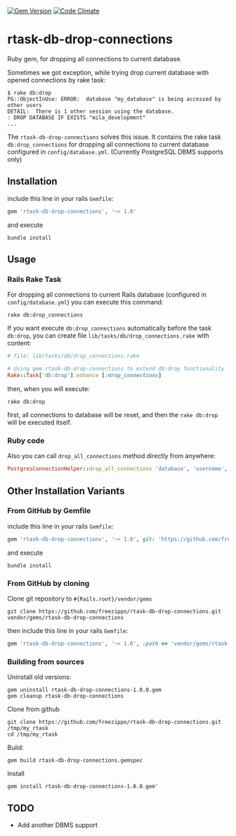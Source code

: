 [![Gem Version](https://badge.fury.io/rb/rtask-db-drop-connections.png)](https://badge.fury.io/rb/rtask-db-drop-connections)
[![Code Climate](https://codeclimate.com/repos/5731857171bcda623c006004/badges/242e7b1bc0e72b338043/gpa.svg)](https://codeclimate.com/repos/5731857171bcda623c006004/feed)

# rtask-db-drop-connections

Ruby gem, for dropping all connections to current database.

Sometimes we got exception, while trying drop current database with opened connections by rake task:
```
$ rake db:drop
PG::ObjectInUse: ERROR:  database "my_database" is being accessed by other users
DETAIL:  There is 1 other session using the database.
: DROP DATABASE IF EXISTS "mila_development"
...
```

The `rtask-db-drop-connections` solves this issue. It contains the rake task `db:drop_connections` for dropping all connections to
current database configured in `config/database.yml`. (Currently PostgreSQL DBMS supports only)



## Installation

include this line in your rails `Gemfile`:

```ruby
gem 'rtask-db-drop-connections', '~> 1.0'
```

and execute

```
bundle install
```

## Usage

### Rails Rake Task

For dropping all connections to current Rails database (configured in `config/database.yml`) you can execute this command:

```
rake db:drop_connections
```

If you want execute `db:drop_connections` automatically before the task `db:drop`, you can create file
`lib/tasks/db/drop_connections.rake` with content:

```ruby
# file: lib/tasks/db/drop_connections.rake

# Using gem rtask-db-drop-connections to extend db:drop functionality
Rake::Task['db:drop'].enhance [:drop_connections]
```

then, when you will execute:

```
rake db:drop
```

first, all connections to database will be reset, and then the `rake db:drop` will be executed itself.

### Ruby code

Also you can call `drop_all_connections` method directly from anywhere:

```ruby
PostgresConnectionHelper::drop_all_connections 'database', 'username', 'password'
```

## Other Installation Variants

### From GitHub by Gemfile
include this line in your rails `Gemfile`:

```ruby
gem 'rtask-db-drop-connections', '~> 1.0', git: 'https://github.com/freezippo/rtask-db-drop-connections.git'
```

and execute

```
bundle install
```

### From GitHub by cloning

Clone git repository to `#{Rails.root}/vendor/gems`

```
git clone https://github.com/freezippo/rtask-db-drop-connections.git vendor/gems/rtask-db-drop-connections
```

then include this line in your rails `Gemfile`:

```ruby
gem 'rtask-db-drop-connections', '~> 1.0', :path => 'vendor/gems/rtask-db-drop-connections'
```

### Building from sources

Uninstall old versions:

```
gem uninstall rtask-db-drop-connections-1.0.0.gem
gem cleanup rtask-db-drop-connections
```

Clone from github
```
git clone https://github.com/freezippo/rtask-db-drop-connections.git /tmp/my_rtask
cd /tmp/my_rtask
```

Build:

```
gem build rtask-db-drop-connections.gemspec
```

Install
```
gem install rtask-db-drop-connections-1.0.0.gem'
```

## TODO

* Add another DBMS support

